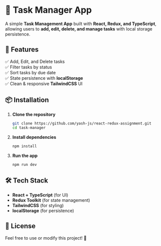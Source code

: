 # 📌 Task Manager App

A simple **Task Management App** built with **React, Redux, and TypeScript**, allowing users to **add, edit, delete, and manage tasks** with local storage persistence.

## 🚀 Features
✅ Add, Edit, and Delete tasks  
✅ Filter tasks by status  
✅ Sort tasks by due date  
✅ State persistence with **localStorage**  
✅ Clean & responsive **TailwindCSS** UI  

## 📦 Installation
1. **Clone the repository**  
   ```sh
   git clone https://github.com/yash-js/react-redux-assignment.git
   cd task-manager
   ```
2. **Install dependencies**  
   ```sh
   npm install
   ```
3. **Run the app**  
   ```sh
   npm run dev
   ```

## 🛠️ Tech Stack
- **React + TypeScript** (for UI)  
- **Redux Toolkit** (for state management)  
- **TailwindCSS** (for styling)  
- **localStorage** (for persistence)  


## 📄 License
Feel free to use or modify this project! 🚀  
